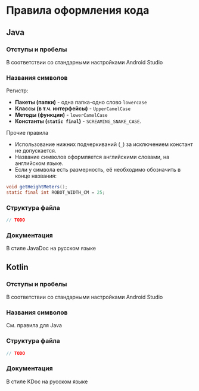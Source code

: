 # Правила оформления кода

## Java

### Отступы и пробелы

В соответствии со стандарными настройками Android Studio

### Названия символов

Регистр:

* **Пакеты (папки)** - одна папка-одно слово `lowercase`
* **Классы (в т.ч. интерфейсы)** - `UpperCamelCase`
* **Методы (функции)** - `lowerCamelCase`
* **Константы (`static final`)** - `SCREAMING_SNAKE_CASE`.

Прочие правила

* Использование нижних подчеркиваний (`_`) за исключением констант не допускается.
* Название символов оформляется английскими словами, на английском языке.
* Если у символа есть размерность, её необходимо обозначить в конце названия:

```java
void getHeightMeters();
static final int ROBOT_WIDTH_CM = 25;
```

### Структура файла

```java
// TODO
```

### Документация

В стиле JavaDoc на русском языке

## Kotlin

### Отступы и пробелы

В соответствии со стандарными настройками Android Studio

### Названия символов

См. правила для Java

### Структура файла

```kotlin
// TODO
```

### Документация

В стиле KDoc на русском языке